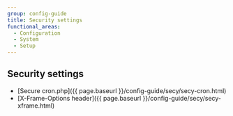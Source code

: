 ```yaml
---
group: config-guide
title: Security settings
functional_areas:
  - Configuration
  - System
  - Setup
---
```


## Security settings

*	[Secure cron.php]({{ page.baseurl }}/config-guide/secy/secy-cron.html)
*	[X-Frame-Options header]({{ page.baseurl }}/config-guide/secy/secy-xframe.html)
